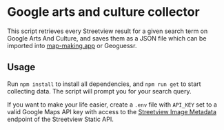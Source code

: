 # Google arts and culture collector

This script retrieves every Streetview result for a given search term on Google Arts And Culture, and saves them as a JSON file which can be imported into [map-making.app](https://map-making.app) or Geoguessr.

## Usage

Run `npm install` to install all dependencies, and `npm run get` to start collecting data. The script will prompt you for your search query.

If you want to make your life easier, create a `.env` file with `API_KEY` set to a valid Google Maps API key with access to the [Streetview Image Metadata](https://developers.google.com/maps/documentation/streetview/metadata) endpoint of the Streetview Static API.